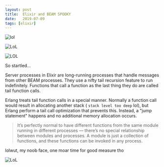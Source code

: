 ```yaml
---
layout: post
title:  Elixir and BEAM SPOOKY
date:   2019-07-09
tags: [elixir]
---
```


![lol](https://pics.me.me/ending-a-recursive-function-ending-a-recursive-function-ending-a-38116677.png)

![LoL](https://poohbot.com/wp-content/uploads/2018/03/yo-dawg-recursion-recursion-825x510.jpg)

![LOL](https://img.memecdn.com/recursion_o_170485.jpg)

So startled...

Server processes in Elixir are long-running processes that handle
messages from other BEAM processes. They use a nifty tail recursion
feature to run indefinitely. Functions that call a function as the last
thing they do are called tail function calls.

Erlang treats tail function calls in a special manner. Normally a
function call would result in allocating another stack (
`stack level too deep` lol), but Erlang perform a
tail call optimization that prevents this. Instead, a "jump statement"
happens and no additional memory allocation occurs.

> It’s perfectly normal to have different functions from the same module
> running in different processes — there’s no special relationship
> between modules and processes. A module is just a collection of
> functions, and these functions can be invoked in any process.

lolwut, my noob face, one moar time for good measure tho

![LoL](https://poohbot.com/wp-content/uploads/2018/03/yo-dawg-recursion-recursion-825x510.jpg)
